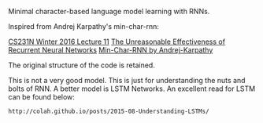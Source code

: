 Minimal character-based language model learning with RNNs.

Inspired from Andrej Karpathy's min-char-rnn:
   
[CS231N Winter 2016 Lecture 11](https://www.youtube.com/watch?v=yCC09vCHzF8&list=PLkt2uSq6rBVctENoVBg1TpCC7OQi31AlC&index=10")
[The Unreasonable Effectiveness of Recurrent Neural Networks](http://karpathy.github.io/2015/05/21/rnn-effectiveness/)
[Min-Char-RNN by Andrej-Karpathy](https://gist.github.com/karpathy/d4dee566867f8291f086)

The original structure of the code is retained.

This is not a very good model. This is just for understanding the nuts and bolts of RNN.
A better model is LSTM Networks. An excellent read for LSTM can be found below:

    http://colah.github.io/posts/2015-08-Understanding-LSTMs/
